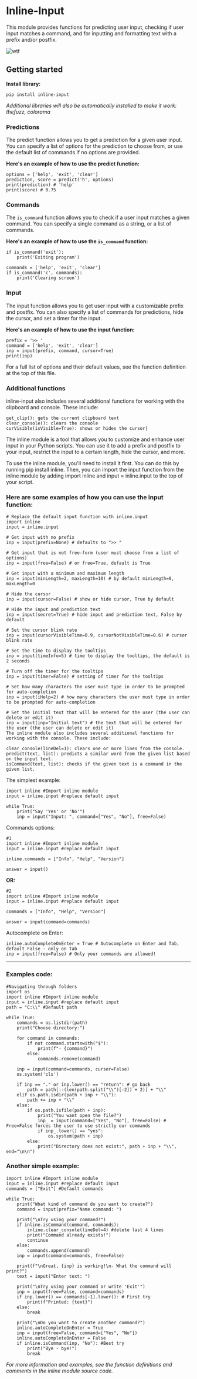 # Inline-Input
This module provides functions for predicting user input, checking if user input matches a command, and for inputting and formatting text with a prefix and/or postfix.

![wtf](https://user-images.githubusercontent.com/75082388/162805166-ec0480cb-be5e-4463-9e1b-80bffd5b1f1c.png)

## Getting started

__Install library:__
```
pip install inline-input
```
_Additional libraries will also be automatically installed to make it work: thefuzz, colorama_

### Predictions
The predict function allows you to get a prediction for a given user input. You can specify a list of options for the prediction to choose from, or use the default list of commands if no options are provided.

**Here's an example of how to use the predict function:**

```
options = ['help', 'exit', 'clear']
prediction, score = predict('h', options)
print(prediction) # 'help'
print(score) # 0.75
```

### Commands
The `is_command` function allows you to check if a user input matches a given command. You can specify a single command as a string, or a list of commands.

**Here's an example of how to use the `is_command` function:**

```
if is_command('exit'):
    print('Exiting program')

commands = ['help', 'exit', 'clear']
if is_command('c', commands):
    print('Clearing screen')
```

### Input
The input function allows you to get user input with a customizable prefix and postfix. You can also specify a list of commands for predictions, hide the cursor, and set a timer for the input.

**Here's an example of how to use the input function:**

```
prefix = '>> '
command = ['help', 'exit', 'clear']
inp = input(prefix, command, cursor=True)
print(inp)
```
For a full list of options and their default values, see the function definition at the top of this file.

### Additional functions
inline-input also includes several additional functions for working with the clipboard and console. These include:
```
get_clip(): gets the current clipboard text
clear_console(): clears the console
curVisible(isVisible=True): shows or hides the cursor|
```

The inline module is a tool that allows you to customize and enhance user input in your Python scripts. You can use it to add a prefix and postfix to your input, restrict the input to a certain length, hide the cursor, and more.

To use the inline module, you'll need to install it first. You can do this by running pip install inline. Then, you can import the input function from the inline module by adding import inline and input = inline.input to the top of your script.

### Here are some examples of how you can use the input function:

```
# Replace the default input function with inline.input
import inline
input = inline.input

# Get input with no prefix
inp = input(prefix=None) # defaults to ">> "

# Get input that is not free-form (user must choose from a list of options)
inp = input(free=False) # or free=True, default is True

# Get input with a minimum and maximum length
inp = input(minLength=2, maxLength=10) # by default minLength=0, maxLength=0

# Hide the cursor
inp = input(cursor=False) # show or hide cursor, True by default

# Hide the input and prediction text
inp = input(secret=True) # hide input and prediction text, False by default

# Set the cursor blink rate
inp = input(cursorVisibleTime=0.9, cursorNotVisibleTime=0.6) # cursor blink rate

# Set the time to display the tooltips
inp = input(timeInfo=5) # time to display the tooltips, the default is 2 seconds

# Turn off the timer for the tooltips
inp = input(timer=False) # setting of timer for the tooltips

# Set how many characters the user must type in order to be prompted for auto-completion
inp = input(iHelp=2) # how many characters the user must type in order to be prompted for auto-completion

# Set the initial text that will be entered for the user (the user can delete or edit it)
inp = input(inp="Initial text") # the text that will be entered for the user (the user can delete or edit it)
The inline module also includes several additional functions for working with the console. These include:

clear_console(lineDel=1): clears one or more lines from the console.
predict(text, list): predicts a similar word from the given list based on the input text.
isCommand(text, list): checks if the given text is a command in the given list.
```
















The simplest example:
```
import inline #Import inline module
input = inline.input #replace default input

while True:
    print("Say 'Yes' or 'No'")
    inp = input("Input: ", command=["Yes", "No"], free=False)
```

Commands options:
```
#1
import inline #Import inline module
input = inline.input #replace default input

inline.commands = ["Info", "Help", "Version"]

answer = input()
```
**OR:**
```
#2
import inline #Import inline module
input = inline.input #replace default input

commands = ["Info", "Help", "Version"]

answer = input(command=commands)
```

Autocomplete on Enter:
```
inline.autoCompleteOnEnter = True # Autocomplete on Enter and Tab, default False - only on Tab
inp = input(free=False) # Only your commands are allowed!
```

---
### Examples code:
```
#Navigating through folders
import os
import inline #Import inline module
input = inline.input #replace default input
path = "C:\\" #Default path

while True:
    commands = os.listdir(path)
    print("Choose directory:")

    for command in commands:
        if not command.startswith("$"):
            print(f"- {command}")
        else:
            commands.remove(command)

    inp = input(command=commands, cursor=False)
    os.system('cls')

    if inp == "." or inp.lower() == "return": # go back
        path = path[:-(len(path.split("\\")[-2]) + 2)] + "\\"
    elif os.path.isdir(path + inp + "\\"):
        path += inp + "\\"
    else:
        if os.path.isfile(path + inp):
            print("You want open the file?")
            inp_ = input(command=["Yes", "No"], free=False) # Free=False forces the user to use strictly our commands
            if inp_.lower() == "yes":
                os.system(path + inp)
        else:
            print("Directory does not exist:", path + inp + "\\", end="\n\n")
```

### Another simple example:
```
import inline #Import inline module
input = inline.input #replace default input
commands = ["Exit"] #Default commands

while True:
    print("What kind of command do you want to create?")
    command = input(prefix="Name command: ")

    print("\nTry using your command!")
    if inline.isCommand(command, commands):
        inline.clear_console(lineDel=4) #delete last 4 lines
        print("Command already exists!")
        continue
    else:
        commands.append(command)
    inp = input(command=commands, free=False)

    print(f"\nGreat, {inp} is working!\n- What the command will print?")
    text = input("Enter text: ")

    print("\nTry using your command or write 'Exit'")
    inp = input(free=False, command=commands)
    if inp.lower() == commands[-1].lower(): # First try
        print(f"Printed: {text}")
    else:
        break

    print("\nDo you want to create another command?")
    inline.autoCompleteOnEnter = True
    inp = input(free=False, command=["Yes", "No"])
    inline.autoCompleteOnEnter = False
    if inline.isCommand(inp, "No"): #Best try
        print("Bye - bye!")
        break
```

_For more information and examples, see the function definitions and comments in the inline module source code._

